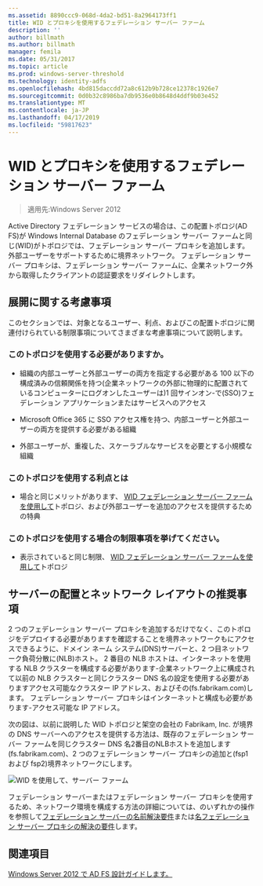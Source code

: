 ```yaml
---
ms.assetid: 8890ccc9-068d-4da2-bd51-8a2964173ff1
title: WID とプロキシを使用するフェデレーション サーバー ファーム
description: ''
author: billmath
ms.author: billmath
manager: femila
ms.date: 05/31/2017
ms.topic: article
ms.prod: windows-server-threshold
ms.technology: identity-adfs
ms.openlocfilehash: 4bd815daccdd72a8c612b9b728ce12378c1926e7
ms.sourcegitcommit: 0d0b32c8986ba7db9536e0b8648d4ddf9b03e452
ms.translationtype: MT
ms.contentlocale: ja-JP
ms.lasthandoff: 04/17/2019
ms.locfileid: "59817623"
---
```

# <a name="federation-server-farm-using-wid-and-proxies"></a>WID とプロキシを使用するフェデレーション サーバー ファーム

>適用先:Windows Server 2012

Active Directory フェデレーション サービスの場合は、この配置トポロジ\(AD FS\)が Windows Internal Database のフェデレーション サーバー ファームと同じ\(WID\)がトポロジでは、フェデレーション サーバー プロキシを追加します。外部ユーザーをサポートするために境界ネットワーク。 フェデレーション サーバー プロキシは、フェデレーション サーバー ファームに、企業ネットワーク外から取得したクライアントの認証要求をリダイレクトします。  
  
## <a name="deployment-considerations"></a>展開に関する考慮事項  
このセクションでは、対象となるユーザー、利点、およびこの配置トポロジに関連付けられている制限事項についてさまざまな考慮事項について説明します。  
  
### <a name="who-should-use-this-topology"></a>このトポロジを使用する必要がありますか。  
  
-   組織の内部ユーザーと外部ユーザーの両方を指定する必要がある 100 以下の構成済みの信頼関係を持つ\(企業ネットワークの外部に物理的に配置されているコンピューターにログオンしたユーザーは\)1 回サインオン\-で\(SSO\)フェデレーション アプリケーションまたはサービスへのアクセス  
  
-   Microsoft Office 365 に SSO アクセス権を持つ、内部ユーザーと外部ユーザーの両方を提供する必要がある組織  
  
-   外部ユーザーが、重複した、スケーラブルなサービスを必要とする小規模な組織  
  
### <a name="what-are-the-benefits-of-using-this-topology"></a>このトポロジを使用する利点とは  
  
-   場合と同じメリットがあります、 [WID フェデレーション サーバー ファームを使用して](Federation-Server-Farm-Using-WID-2012.md)トポロジ、および外部ユーザーを追加のアクセスを提供するための特典  
  
### <a name="what-are-the-limitations-of-using-this-topology"></a>このトポロジを使用する場合の制限事項を挙げてください。  
  
-   表示されていると同じ制限、 [WID フェデレーション サーバー ファームを使用して](Federation-Server-Farm-Using-WID-2012.md)トポロジ  
  
## <a name="server-placement-and-network-layout-recommendations"></a>サーバーの配置とネットワーク レイアウトの推奨事項  
2 つのフェデレーション サーバー プロキシを追加するだけでなく、このトポロジをデプロイする必要がありますを確認することを境界ネットワークもにアクセスできるように、ドメイン ネーム システム\(DNS\)サーバーと、2 つ目ネットワーク負荷分散に\(NLB\)ホスト。 2 番目の NLB ホストは、インターネットを使用する NLB クラスターを構成する必要があります\-企業ネットワーク上に構成されて以前の NLB クラスターと同じクラスター DNS 名の設定を使用する必要がありますアクセス可能なクラスター IP アドレス、およびその\(fs.fabrikam.com\)します。 フェデレーション サーバー プロキシはインターネットと構成も必要があります\-アクセス可能な IP アドレス。  
  
次の図は、以前に説明した WID トポロジと架空の会社の Fabrikam, Inc. が境界の DNS サーバーへのアクセスを提供する方法は、既存のフェデレーション サーバー ファームを同じクラスター DNS 名2番目のNLBホストを追加します\(fs.fabrikam.com\)、2 つのフェデレーション サーバー プロキシの追加と\(fsp1 および fsp2\)境界ネットワークにします。  
  
![WID を使用して、サーバー ファーム](media/FarmWIDProxies.gif)  
  
フェデレーション サーバーまたはフェデレーション サーバー プロキシを使用するため、ネットワーク環境を構成する方法の詳細については、のいずれかの操作を参照して[フェデレーション サーバーの名前解決要件](Name-Resolution-Requirements-for-Federation-Servers.md)または[名フェデレーション サーバー プロキシの解決の要件](Name-Resolution-Requirements-for-Federation-Server-Proxies.md)します。  
  
## <a name="see-also"></a>関連項目
[Windows Server 2012 で AD FS 設計ガイドします。](AD-FS-Design-Guide-in-Windows-Server-2012.md)
